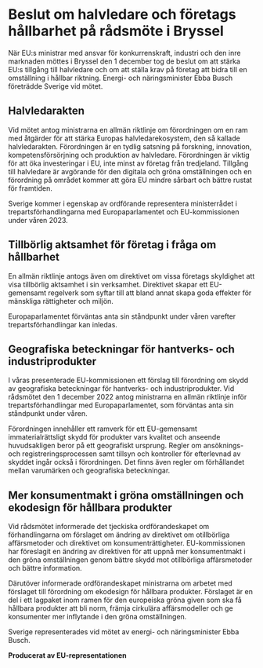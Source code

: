 # Beslut om halvledare och företags hållbarhet på rådsmöte i Bryssel

När EU:s ministrar med ansvar för konkurrenskraft, industri och den inre marknaden möttes i Bryssel den 1 december tog de beslut om att stärka EU:s tillgång till halvledare och om att ställa krav på företag att bidra till en omställning i hållbar riktning. Energi- och näringsminister Ebba Busch företrädde Sverige vid mötet.

## Halvledarakten

Vid mötet antog ministrarna en allmän riktlinje om förordningen om en ram med åtgärder för att stärka Europas halvledarekosystem, den så kallade halvledarakten. Förordningen är en tydlig satsning på forskning, innovation, kompetensförsörjning och produktion av halvledare. Förordningen är viktig för att öka investeringar i EU, inte minst av företag från tredjeland. Tillgång till halvledare är avgörande för den digitala och gröna omställningen och en förordning på området kommer att göra EU mindre sårbart och bättre rustat för framtiden.

Sverige kommer i egenskap av ordförande representera ministerrådet i trepartsförhandlingarna med Europaparlamentet och EU-kommissionen under våren 2023.

## Tillbörlig aktsamhet för företag i fråga om hållbarhet

En allmän riktlinje antogs även om direktivet om vissa företags skyldighet att visa tillbörlig aktsamhet i sin verksamhet. Direktivet skapar ett EU-gemensamt regelverk som syftar till att bland annat skapa goda effekter för mänskliga rättigheter och miljön.

Europaparlamentet förväntas anta sin ståndpunkt under våren varefter trepartsförhandlingar kan inledas.

## Geografiska beteckningar för hantverks- och industriprodukter

I våras presenterade EU-kommissionen ett förslag till förordning om skydd av geografiska beteckningar för hantverks- och industriprodukter. Vid rådsmötet den 1 december 2022 antog ministrarna en allmän riktlinje inför trepartsförhandlingar med Europaparlamentet, som förväntas anta sin ståndpunkt under våren.

Förordningen innehåller ett ramverk för ett EU-gemensamt immaterialrättsligt skydd för produkter vars kvalitet och anseende huvudsakligen beror på ett geografiskt ursprung. Regler om ansöknings- och registreringsprocessen samt tillsyn och kontroller för efterlevnad av skyddet ingår också i förordningen. Det finns även regler om förhållandet mellan varumärken och geografiska beteckningar.

## Mer konsumentmakt i gröna omställningen och ekodesign för hållbara produkter

Vid rådsmötet informerade det tjeckiska ordförandeskapet om förhandlingarna om förslaget om ändring av direktivet om otillbörliga affärsmetoder och direktivet om konsumenträttigheter. EU-kommissionen har föreslagit en ändring av direktiven för att uppnå mer konsumentmakt i den gröna omställningen genom bättre skydd mot otillbörliga affärsmetoder och bättre information.

Därutöver informerade ordförandeskapet ministrarna om arbetet med förslaget till förordning om ekodesign för hållbara produkter. Förslaget är en del i ett lagpaket inom ramen för den europeiska gröna given som ska få hållbara produkter att bli norm, främja cirkulära affärsmodeller och ge konsumenter mer inflytande i den gröna omställningen.

Sverige representerades vid mötet av energi- och näringsminister Ebba Busch.

**Producerat av EU-representationen**
